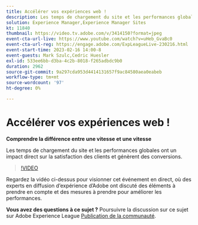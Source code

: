 ```yaml
---
title: Accélérer vos expériences web !
description: Les temps de chargement du site et les performances globales ont un impact direct sur la satisfaction des clients et génèrent des conversions.
solution: Experience Manager,Experience Manager Sites
kt: 11840
thumbnail: https://video.tv.adobe.com/v/3414150?format=jpeg
event-cta-url-live: https://www.youtube.com/watch?v=uHeb_GvaBc0
event-cta-url-reg: https://engage.adobe.com/ExpLeagueLive-230216.html
event-start-time: 2023-02-16 14:00-8
event-guests: Mark Szulc,Cedric Huesler
exl-id: 533ee6bb-d3ba-4c2b-8018-f265adbdc9b0
duration: 2962
source-git-commit: 9a297cda953d4414131657f9ac84580aea0eabeb
workflow-type: tm+mt
source-wordcount: '97'
ht-degree: 0%

---
```


# Accélérer vos expériences web !

**Comprendre la différence entre une vitesse et une vitesse**

Les temps de chargement du site et les performances globales ont un impact direct sur la satisfaction des clients et génèrent des conversions.

>[!VIDEO](https://video.tv.adobe.com/v/3414150/?quality=12&learn=on)

Regardez la vidéo ci-dessus pour visionner cet événement en direct, où des experts en diffusion d’expérience d’Adobe ont discuté des éléments à prendre en compte et des mesures à prendre pour améliorer les performances.

**Vous avez des questions à ce sujet ?** Poursuivre la discussion sur ce sujet sur Adobe Experience League [Publication de la communauté](https://experienceleaguecommunities.adobe.com/t5/adobe-experience-manager/experience-league-live-post-session-discussion-speeding-up-your/m-p/575513#M36836).
